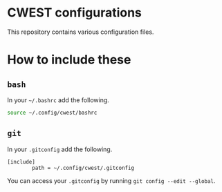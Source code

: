 # CWEST configurations

This repository contains various configuration files.

# How to include these

## `bash`

In your `~/.bashrc` add the following.

```bash
source ~/.config/cwest/bashrc
```

## `git`

In your `.gitconfig` add the following.

```gitconfig
[include]
        path = ~/.config/cwest/.gitconfig
```

You can access your `.gitconfig` by running `git config --edit --global`.

